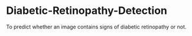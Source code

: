 # Diabetic-Retinopathy-Detection
 To predict whether an image contains signs of diabetic retinopathy or not.
